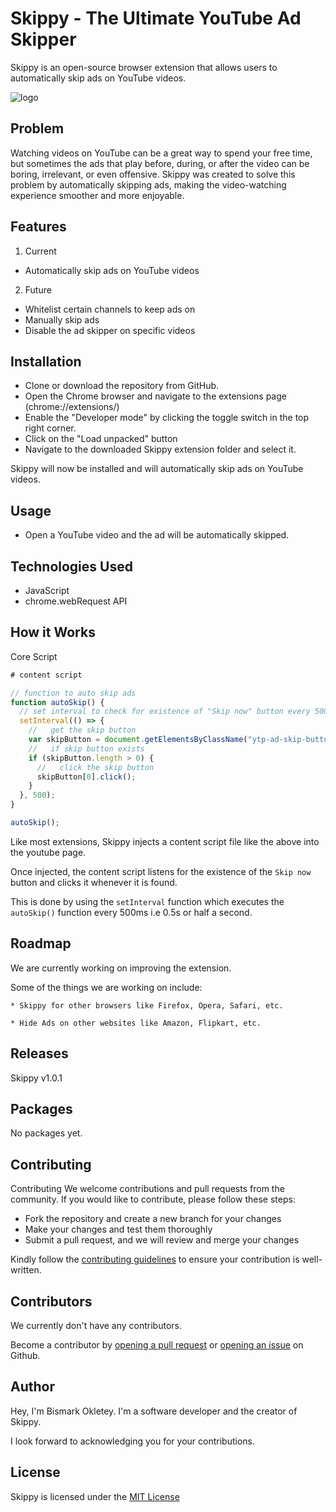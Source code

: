 # Skippy - The Ultimate YouTube Ad Skipper

Skippy is an open-source browser extension that allows users to automatically skip ads on YouTube videos.

<!-- show image on readme -->

![logo](https://github.com/bismarkokletey/skippy/blob/main/images/skippy%20capture.PNG?raw=true)

## Problem

Watching videos on YouTube can be a great way to spend your free time, but sometimes the ads that play before, during, or after the video can be boring, irrelevant, or even offensive. Skippy was created to solve this problem by automatically skipping ads, making the video-watching experience smoother and more enjoyable.

## Features

1. Current

- Automatically skip ads on YouTube videos

2. Future

- Whitelist certain channels to keep ads on
- Manually skip ads
- Disable the ad skipper on specific videos

## Installation

- Clone or download the repository from GitHub.
- Open the Chrome browser and navigate to the extensions page (chrome://extensions/)
- Enable the "Developer mode" by clicking the toggle switch in the top right corner.
- Click on the "Load unpacked" button
- Navigate to the downloaded Skippy extension folder and select it.

Skippy will now be installed and will automatically skip ads on YouTube videos.

## Usage

- Open a YouTube video and the ad will be automatically skipped.

## Technologies Used

- JavaScript
- chrome.webRequest API

## How it Works

Core Script

```javascript
# content script

// function to auto skip ads
function autoSkip() {
  // set interval to check for existence of "Skip now" button every 500ms i.e 0.5s or half a second
  setInterval(() => {
    //   get the skip button
    var skipButton = document.getElementsByClassName("ytp-ad-skip-button");
    //   if skip button exists
    if (skipButton.length > 0) {
      //   click the skip button
      skipButton[0].click();
    }
  }, 500);
}

autoSkip();
```

Like most extensions, Skippy injects a content script file like the above into the youtube page.

Once injected, the content script listens for the existence of the `Skip now` button and clicks it whenever it is found.

This is done by using the `setInterval` function which executes the `autoSkip()` function every 500ms i.e 0.5s or half a second.

## Roadmap

We are currently working on improving the extension.

Some of the things we are working on include:

    * Skippy for other browsers like Firefox, Opera, Safari, etc.

    * Hide Ads on other websites like Amazon, Flipkart, etc.

## Releases

Skippy v1.0.1

## Packages

No packages yet.

## Contributing

Contributing
We welcome contributions and pull requests from the community. If you would like to contribute, please follow these steps:

- Fork the repository and create a new branch for your changes
- Make your changes and test them thoroughly
- Submit a pull request, and we will review and merge your changes

Kindly follow the [contributing guidelines](https://github.com/BismarkCodes/skippy-open/blob/main/CONTRIBUTION.md) to ensure your contribution is well-written.

## Contributors

We currently don't have any contributors.

Become a contributor by [opening a pull request](https://github.com/bismarkokletey/skippy/pulls) or [opening an issue](https://github.com/bismarkokletey/skippy/issues) on Github.

## Author

Hey, I'm Bismark Okletey. I'm a software developer and the creator of Skippy.

I look forward to acknowledging you for your contributions.

## License

Skippy is licensed under the [MIT License](https://choosealicense.com/licenses/mit/)
